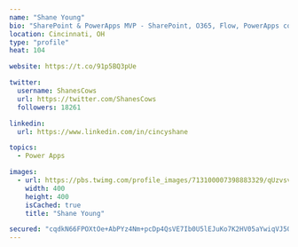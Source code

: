 ```yaml
---
name: "Shane Young"
bio: "SharePoint & PowerApps MVP - SharePoint, O365, Flow, PowerApps consulting? @PowerApps911 | Pure Snark? You found it."
location: Cincinnati, OH
type: "profile"
heat: 104

website: https://t.co/91p5BQ3pUe

twitter:
  username: ShanesCows
  url: https://twitter.com/ShanesCows
  followers: 18261

linkedin:
  url: https://www.linkedin.com/in/cincyshane

topics:
  - Power Apps

images:
  - url: https://pbs.twimg.com/profile_images/713100007398883329/qUzvsvQ3_400x400.jpg
    width: 400
    height: 400
    isCached: true
    title: "Shane Young"

secured: "cqdkN66FPOXtOe+AbPYz4Nm+pcDp4QsVE7Ib0U5lEJuKo7K2HV05aYwiqVJ5Qxji4OrMVssbkFuahg8blj1SFOoI13ZXPIZXwYvALzAXsoaNkrhnKHKypiNQTM3vsSzu/pwBrP0+NUNLKEWU0XjA+2sg++DXM+WSaUuSqKzE6AxlXFf6+ZxVlWuNI21S8fyBBEi4IB1a+znQsPgvCnLdiCI25kPaesXvFWYiOQ7H7LovcKnjeBLJ6F9yFbx33/IGQzwBZcbolZL3ViYuXJCdjDafbw8AtsuP9KrobJgcmn+GqSxgmk2B0SFDx1zUxMpE3AyYITeX2JMG2IOofHkDi89+LhRqWNoE4A1DEgJpeIsV16ZBLr/IHK6Wfyo8VNfzQkdp7snreQ6Zgp6gLZ1p0ggxWhjvw3hLDMdKPprrhJg=;ZkDx/bLIFDW2UpwMUPQU4g=="
---
```


